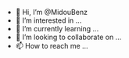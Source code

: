 - 👋 Hi, I’m @MidouBenz
- 👀 I’m interested in ...
- 🌱 I’m currently learning ...
- 💞️ I’m looking to collaborate on ...
- 📫 How to reach me ...

<!---
MidouBenz/MidouBenz is a ✨ special ✨ repository because its `README.md` (this file) appears on your GitHub profile.
You can click the Preview link to take a look at your changes.
--->

